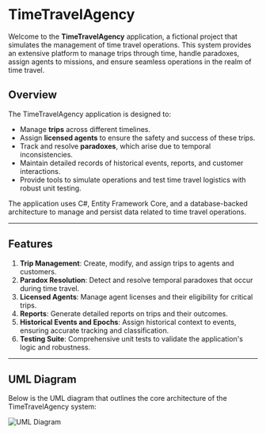 # TimeTravelAgency

Welcome to the **TimeTravelAgency** application, a fictional project that simulates the management of time travel operations. This system provides an extensive platform to manage trips through time, handle paradoxes, assign agents to missions, and ensure seamless operations in the realm of time travel.

## Overview

The TimeTravelAgency application is designed to:
- Manage **trips** across different timelines.
- Assign **licensed agents** to ensure the safety and success of these trips.
- Track and resolve **paradoxes**, which arise due to temporal inconsistencies.
- Maintain detailed records of historical events, reports, and customer interactions.
- Provide tools to simulate operations and test time travel logistics with robust unit testing.

The application uses C#, Entity Framework Core, and a database-backed architecture to manage and persist data related to time travel operations.

---

## Features

1. **Trip Management**: Create, modify, and assign trips to agents and customers.
2. **Paradox Resolution**: Detect and resolve temporal paradoxes that occur during time travel.
3. **Licensed Agents**: Manage agent licenses and their eligibility for critical trips.
4. **Reports**: Generate detailed reports on trips and their outcomes.
5. **Historical Events and Epochs**: Assign historical context to events, ensuring accurate tracking and classification.
6. **Testing Suite**: Comprehensive unit tests to validate the application's logic and robustness.

---

## UML Diagram

Below is the UML diagram that outlines the core architecture of the TimeTravelAgency system:

![UML Diagram](https://www.plantuml.com/plantuml/png/jHVDSY8tyyvJw8XhpGjyjHzUbhKTgko569ASPKqRLDP8Kv86x4hoxXdrj4pB6RpKLeM3rF_gdsvf-1AYzB6jpKWP6O9OTPXMkf4sYZz7eljz4hg35nKXjwskS24yHA_jLjne7wALDPJaErbGlya86rq30ikdhzh77R4M3o2hfJMlSsSCgAYT_RpnkfcAj8OHYUrTT_oigX9nd1OHk-M2k8_E6V40jTl3aC2aL_zT6bt9U48aH1crwatXqSizU2D94e8EiOii8PS2IHOE6zJ_UqH9dBSXkXeyPN2Iit5TIss8b9AwSjqQU6It49S7-rkZN4s7XF455_Z3wmWFiDTm69DLZrYMceMWjtRZXXCqtu5wNhPn-LJmkVEpBR3QD-sZqGgzNJUWj3Gwo5ISLCOFIlS0ZVDnAlezi4wwRfpQvNRgiNUcaPOBBiEhLM8ZmxDOGnmGd2M1SN9du-KUJF9VTQxO22zHg7xd3K8vHCV6M4on0rc1ftf6B2qohdfz6rb-xhG26w1YUQB8YFEzhH_1l-zuObw_DDgZyubJTFLS6Wjcg6uaiF9EGGWhwMNbNiQqYwRV2z6rCtiu8SXYkPTMRi7_1vDUTZmdhNREKexE6tqQ6ELiYEZXlNoPrQwriNU_6hmWPjk3ZUE-I7AB9Im5a4LpmiHO4t0DkbLGyCQx-Wmr9Cmzv9lchHMg3bZOBcXpfv_Wybr76OvTKjQkqF9tsMd_NzZMcCAtkQiR0n66UwSqVo-V0Q5CnlafGz7e1clcosCVcw4-lXHdpj_SwwYLn2v7LnAGYKVNJ-LatJPfQcTzFQank4tADv7AVFnSejcqeALpHeM_SxpKvI1iw23MBkieOniOo0uhdCydbzGIE-fUYK89CI8ogNmRPB6Cq_xHjD8DCnK4GFX0EB-EKv6XNlhe2NWhpTkWPgbn1eGYu698XIRrN2rs43sh_KRFwabXUZ_wJNZSJWfZflcCVUJv6S9aziSNV34RrBfdp5Oo0BQjMIUIzan5lGS4ywrJzPYq2eo1wdWu9P8-WlZ4JCg98MQ8qeVoY-aNV9XBshn_aebOZ1hHSidV07P89YtOoHXc9Y22o-ZzDDz2J31zFB4qKnUS-uooo3ZjAeSsT8imqmF3NCvo6T6dduc8Mkgya4YO6gN0IedDQmCSBbD2Z6yGLETDkYj-710rQdaeURsmlxRG0i7qzOGOVXvLXJ9vHAgtNjhgHiOTU68Y-QjpCKGl6qvSUQWWH6tnEIGE7VhaVCt9wKZ-5-lpNvDZk_wBGrLDAn7A2nxJW7G-vwEtzfzCfda8_oSEdGW4CeOSRDeZXzacYMIjuszRNOKHlGASKICfz7uGdQwBZgk3E78e_ewyas546ESmjOBDQuCsvUWBsAgjpJy0)
